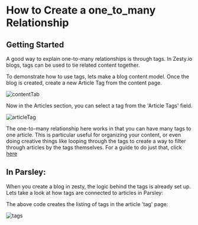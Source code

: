 # How to Create a one\_to\_many Relationship

## Getting Started

A good way to explain one-to-many relationships is through tags. In Zesty.io blogs, tags can be used to tie related content together.

To demonstrate how to use tags, lets make a blog content model. Once the blog is created, create a new Article Tag from the content page.

![contentTab](https://wyp1jm.media.zestyio.com/screen-shot-2016-07-07-at-12-33-26-pm.png)

Now in the Articles section, you can select a tag from the 'Article Tags' field.

![articleTag](https://wyp1jm.media.zestyio.com/screen-shot-2016-07-07-at-1-24-23-pm.png)

The one-to-many relationship here works in that you can have many tags to one article. This is particular useful for organizing your content, or even doing creative things like looping through the tags to create a way to filter through articles by the tags themselves. For a guide to do just that, click [here](https://zesty.org/guides/how-to-filter-by-tags)

## In Parsley:

When you create a blog in zesty, the logic behind the tags is already set up. Lets take a look at how tags are connected to articles in Parsley:



The above code creates the listing of tags in the article 'tag' page:

![tags](https://wyp1jm.media.zestyio.com/screen-shot-2016-07-07-at-5-34-30-pm.png)
